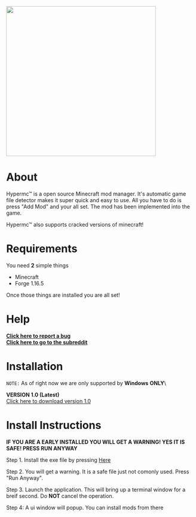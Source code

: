 <img src="https://i.imgur.com/3YTFrNo.png" style="width:400px" align="center">

# About

Hypermc&trade; is a open source Minecraft mod manager. It's automatic game file detector makes it super quick and easy to use. All you have to do is press "Add Mod" and your all set. The mod has been implemented into the game.

Hypermc&trade; also supports cracked versions of minecraft!

# Requirements

You need **2** simple things
- Minecraft
- Forge 1.16.5

 Once those things are installed you are all set!

 # Help
 **[Click here to report a bug](https://github.com/TechPenguineer/Hypermc/issues/new)**<br>
 **[Click here to go to the subreddit](https://www.reddit.com/r/hypermc/)**

# Installation
  `NOTE:` As of right now we are only supported by **Windows** **ONLY**\

  **VERSION 1.0 (Latest)**<br>
    [Click here to download version 1.0](https://github.com/TechPenguineer/Hypermc/releases/tag/1.0.0)
  
# Install Instructions
 

 **IF YOU ARE A EARLY INSTALLED YOU WILL GET A WARNING! YES IT IS SAFE! PRESS RUN ANYWAY**

  Step 1. 
    Install the exe file by pressing [Here](https://github.com/TechPenguineer/Hypermc/releases/tag/1.0.0)
  
  Step 2.
    You will get a warning. It is a safe file just not comonly used. Press "Run Anyway".
  
  Step 3. Launch the application. This will bring up a terminal window for a breif second. Do **NOT** cancel the operation.

  Step 4: A ui window will popup. You can install mods from there